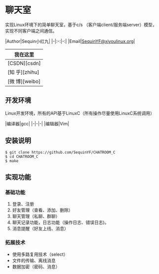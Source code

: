 # 聊天室

实现Linux环境下的简单聊天室，基于c/s （客户端client/服务端server）模型，实现不同客户端之间通信。

|Author|Sequin小红九|
|-|:-:|-:|
|Email|SequinYF@xiyoulinux.org|

|我在这里|
|---|
|[CSDN][csdn]
|[知 乎][zhihu]
|[微 博][weibo]

## 开发环境

Linux开发环境，所有的API基于LinuxC（所有操作尽量使用LinuxC系统调用）

 |编译器|gcc|
 |-|-|-|
 |编辑器|Vim|

## 安装说明

```
$ git clone https://github.com/SequinYF/CHATROOM_C
$ cd CHATROOM_C
$ make
```

## 实现功能

### 基础功能
1. 登录、注册
2. 好友管理（查看、添加、删除）
3. 聊天管理（私聊、群聊）
4. 聊天记录功能，日志功能（操作日志、错误日志)。
5. 消息提醒（好友上线、消息）

### 拓展技术
- 使用多路复用技术（select）
- 文件的传输、离线消息
- 数据加密（密码、消息）
